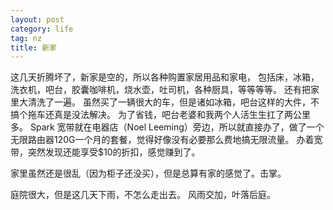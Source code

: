 ```yaml
---
layout: post
category: life
tag: nz
title: 新家
---
```


这几天折腾坏了，新家是空的，所以各种购置家居用品和家电，
包括床，冰箱，洗衣机，吧台，胶囊咖啡机，烧水壶，吐司机，各种厨具，等等等等。
还有把家里大清洗了一遍。
虽然买了一辆很大的车，但是诸如冰箱，吧台这样的大件，不搞个拖车还真是没法解决。
为了省钱，吧台老婆和我两个人活生生扛了两公里多。
Spark 宽带就在电器店（Noel Leeming）旁边，所以就直接办了，做了一个无限路由器120G一个月的套餐，觉得好像没有必要那么费地搞无限流量。
办着宽带，突然发现还能享受$10的折扣，感觉赚到了。

家里虽然还是很乱（因为柜子还没买），但是总算有家的感觉了。击掌。

庭院很大，但是这几天下雨，不怎么走出去。
风雨交加，叶落后庭。
